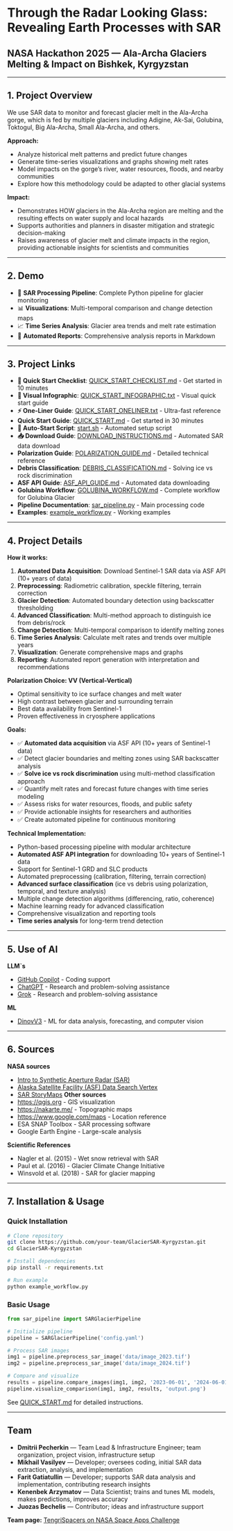 # Through the Radar Looking Glass: Revealing Earth Processes with SAR  
## NASA Hackathon 2025 — Ala-Archa Glaciers Melting & Impact on Bishkek, Kyrgyzstan

---

## 1. Project Overview

We use SAR data to monitor and forecast glacier melt in the Ala-Archa gorge, which is fed by multiple glaciers including Adigine, Ak-Sai, Golubina, Toktogul, Big Ala-Archa, Small Ala-Archa, and others.  

**Approach:**  
- Analyze historical melt patterns and predict future changes  
- Generate time-series visualizations and graphs showing melt rates  
- Model impacts on the gorge’s river, water resources, floods, and nearby communities  
- Explore how this methodology could be adapted to other glacial systems  

**Impact:**  
- Demonstrates HOW glaciers in the Ala-Archa region are melting and the resulting effects on water supply and local hazards  
- Supports authorities and planners in disaster mitigation and strategic decision-making  
- Raises awareness of glacier melt and climate impacts in the region, providing actionable insights for scientists and communities
---

## 2. Demo

- 🎯 **SAR Processing Pipeline**: Complete Python pipeline for glacier monitoring
- 📊 **Visualizations**: Multi-temporal comparison and change detection maps
- 📈 **Time Series Analysis**: Glacier area trends and melt rate estimation
- 📄 **Automated Reports**: Comprehensive analysis reports in Markdown 

---

## 3. Project Links

- **🚀 Quick Start Checklist**: [QUICK_START_CHECKLIST.md](QUICK_START_CHECKLIST.md) - Get started in 10 minutes
- **🎯 Visual Infographic**: [QUICK_START_INFOGRAPHIC.txt](QUICK_START_INFOGRAPHIC.txt) - Visual quick start guide
- **⚡ One-Liner Guide**: [QUICK_START_ONELINER.txt](QUICK_START_ONELINER.txt) - Ultra-fast reference
- **Quick Start Guide**: [QUICK_START.md](QUICK_START.md) - Get started in 30 minutes
- **🔧 Auto-Start Script**: [start.sh](start.sh) - Automated setup script
- **📥 Download Guide**: [DOWNLOAD_INSTRUCTIONS.md](DOWNLOAD_INSTRUCTIONS.md) - Automated SAR data download
- **Polarization Guide**: [POLARIZATION_GUIDE.md](POLARIZATION_GUIDE.md) - Detailed technical reference
- **Debris Classification**: [DEBRIS_CLASSIFICATION.md](DEBRIS_CLASSIFICATION.md) - Solving ice vs rock discrimination
- **ASF API Guide**: [ASF_API_GUIDE.md](ASF_API_GUIDE.md) - Automated data downloading
- **Golubina Workflow**: [GOLUBINA_WORKFLOW.md](GOLUBINA_WORKFLOW.md) - Complete workflow for Golubina Glacier
- **Pipeline Documentation**: [sar_pipeline.py](sar_pipeline.py) - Main processing code
- **Examples**: [example_workflow.py](example_workflow.py) - Working examples 

---

## 4. Project Details

**How it works:**
1. **Automated Data Acquisition**: Download Sentinel-1 SAR data via ASF API (10+ years of data)
2. **Preprocessing**: Radiometric calibration, speckle filtering, terrain correction
3. **Glacier Detection**: Automated boundary detection using backscatter thresholding
4. **Advanced Classification**: Multi-method approach to distinguish ice from debris/rock
5. **Change Detection**: Multi-temporal comparison to identify melting zones
6. **Time Series Analysis**: Calculate melt rates and trends over multiple years
7. **Visualization**: Generate comprehensive maps and graphs
8. **Reporting**: Automated report generation with interpretation and recommendations

**Polarization Choice: VV (Vertical-Vertical)**
- Optimal sensitivity to ice surface changes and melt water
- High contrast between glacier and surrounding terrain
- Best data availability from Sentinel-1
- Proven effectiveness in cryosphere applications  

**Goals:**
- ✅ **Automated data acquisition** via ASF API (10+ years of Sentinel-1 data)
- ✅ Detect glacier boundaries and melting zones using SAR backscatter analysis
- ✅ **Solve ice vs rock discrimination** using multi-method classification approach
- ✅ Quantify melt rates and forecast future changes with time series modeling
- ✅ Assess risks for water resources, floods, and public safety
- ✅ Provide actionable insights for researchers and authorities
- ✅ Create automated pipeline for continuous monitoring

**Technical Implementation:**
- Python-based processing pipeline with modular architecture
- **Automated ASF API integration** for downloading 10+ years of Sentinel-1 data
- Support for Sentinel-1 GRD and SLC products
- Automated preprocessing (calibration, filtering, terrain correction)
- **Advanced surface classification** (ice vs debris using polarization, temporal, and texture analysis)
- Multiple change detection algorithms (differencing, ratio, coherence)
- Machine learning ready for advanced classification
- Comprehensive visualization and reporting tools
- **Time series analysis** for long-term trend detection

---

## 5. Use of AI

  **LLM`s**
- [GitHub Copilot](https://copilot.microsoft.com/) - Coding support  
- [ChatGPT](https://chat.openai.com/) - Research and problem-solving assistance
- [Grok](https://grok.com/) - Research and problem-solving assistance
  
**ML**
- [DinovV3](https://ai.meta.com/dinov3/) - ML for data analysis, forecasting, and computer vision
  
---

## 6. Sources

**NASA sources**

- [Intro to Synthetic Aperture Radar (SAR)](https://www.earthdata.nasa.gov/learn/earth-observation-data-basics/sar)
- [Alaska Satellite Facility (ASF) Data Search Vertex](https://search.asf.alaska.edu/)
- [SAR StoryMaps](https://nisar.jpl.nasa.gov/applications/arcgis-storymaps/)
**Other sources**
- https://qgis.org - GIS visualization
- https://nakarte.me/ - Topographic maps
- https://www.google.com/maps - Location reference
- ESA SNAP Toolbox - SAR processing software
- Google Earth Engine - Large-scale analysis

**Scientific References**
- Nagler et al. (2015) - Wet snow retrieval with SAR
- Paul et al. (2016) - Glacier Climate Change Initiative
- Winsvold et al. (2018) - SAR for glacier mapping

---

## 7. Installation & Usage

### Quick Installation
```bash
# Clone repository
git clone https://github.com/your-team/GlacierSAR-Kyrgyzstan.git
cd GlacierSAR-Kyrgyzstan

# Install dependencies
pip install -r requirements.txt

# Run example
python example_workflow.py
```

### Basic Usage
```python
from sar_pipeline import SARGlacierPipeline

# Initialize pipeline
pipeline = SARGlacierPipeline('config.yaml')

# Process SAR images
img1 = pipeline.preprocess_sar_image('data/image_2023.tif')
img2 = pipeline.preprocess_sar_image('data/image_2024.tif')

# Compare and visualize
results = pipeline.compare_images(img1, img2, '2023-06-01', '2024-06-01')
pipeline.visualize_comparison(img1, img2, results, 'output.png')
```

See [QUICK_START.md](QUICK_START.md) for detailed instructions.

---

## Team

- **Dmitrii Pecherkin** — Team Lead & Infrastructure Engineer; team organization, project vision, infrastructure setup  
- **Mikhail Vasilyev** — Developer; oversees coding, initial SAR data extraction, analysis, and implementation  
- **Farit Gatiatullin** — Developer; supports SAR data analysis and implementation, contributing research insights 
- **Kenenbek Arzymatov** — Data Scientist; trains and tunes ML models, makes predictions, improves accuracy  
- **Juozas Bechelis** — Contributor; ideas and infrastructure support  

**Team page:** [TengriSpacers on NASA Space Apps Challenge](https://www.spaceappschallenge.org/2025/find-a-team/tengrispacers/)
